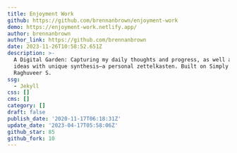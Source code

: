 ```yaml
---
title: Enjoyment Work
github: https://github.com/brennanbrown/enjoyment-work
demo: https://enjoyment-work.netlify.app/
author: brennanbrown
author_link: https://github.com/brennanbrown
date: 2023-11-26T10:58:52.651Z
description: >-
  A Digital Garden: Capturing my daily thoughts and progress, as well as curated
  ideas with unique synthesis—a personal zettelkasten. Built on Simply Jekyll by
  Raghuveer S.
ssg:
  - Jekyll
css: []
cms: []
category: []
draft: false
publish_date: '2020-11-17T06:18:31Z'
update_date: '2023-04-17T05:58:06Z'
github_star: 85
github_fork: 10
---
```

